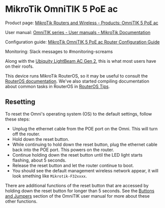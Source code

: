 # MikroTik OmniTIK 5 PoE ac

Product page: [MikroTik Routers and Wireless - Products: OmniTIK 5 PoE ac](https://mikrotik.com/product/rbomnitikpg_5hacd)

User manual: [OmniTIK series - User manuals - MikroTik Documentation](https://help.mikrotik.com/docs/spaces/UM/pages/14221325/OmniTIK+series)

Configuration guide: [MikroTik OmniTIK 5 PoE ac Router Configuration Guide](../guides/configuring-routers/omnitik.md)

Monitoring: Slack messages to \#monitoring-screams

Along with the [Ubiquity LightBeam AC Gen 2](litebeam.md), this is what most users have on their roofs.

This device runs MikroTik RouterOS, so it may be useful to consult the [RouterOS documentation](https://help.mikrotik.com/docs/). We've also started compiling documentation about common tasks in RouterOS in [RouterOS Tips](../guides/routeros-tips.md).

## Resetting

To reset the Omni's operating system (OS) to the default settings, follow these steps:

- Unplug the ethernet cable from the POE port on the Omni. This will turn off the router. 
- Hold down the reset button.
- While continuing to hold down the reset button, plug the ethernet cable back into the POE port. This powers on the router.
- Continue holding down the reset button until the LED light starts flashing, about 5 seconds.
- Release the reset button and let the router continue to boot.
- You should see the default management wireless network appear, it will look smething like `Mikrotik-F32xxxx`.

There are additional functions of the reset button that are accessed by holding down the reset button for longer than 5 seconds. See the [Buttons and Jumpers](https://help.mikrotik.com/docs/spaces/UM/pages/14221325/OmniTIK+series#OmniTIKseries-ButtonsandJumpers) section of the OmniTIK user manual for more about these other functions.

